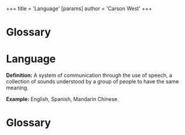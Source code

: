 +++
 title = 'Language'
[params]
	author = 'Carson West'
+++
# Glossary

# Language 
**Definition:** A system of communication through the use of speech, a collection of sounds understood by a group of people to have the same meaning.

**Example:**  English, Spanish, Mandarin Chinese.

# Glossary
